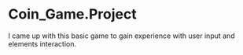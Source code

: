 # Coin_Game.Project
I came up with this basic game to gain experience with user input and elements interaction.
